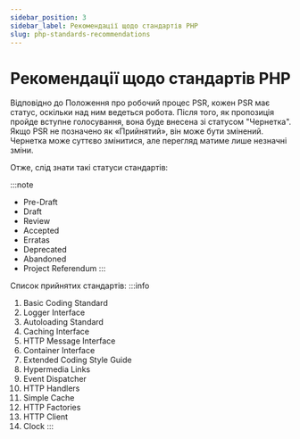 ```yaml
---
sidebar_position: 3
sidebar_label: Рекомендації щодо стандартів PHP
slug: php-standards-recommendations
---
```


# Рекомендації щодо стандартів PHP

Відповідно до Положення про робочий процес PSR, кожен PSR має статус, оскільки над ним ведеться робота.
Після того, як пропозиція пройде вступне голосування, вона буде внесена зі статусом "Чернетка".
Якщо PSR не позначено як «Прийнятий», він може бути змінений. Чернетка може суттєво змінитися,
але перегляд матиме лише незначні зміни.

Отже, слід знати такі статуси стандартів:

:::note
* Pre-Draft
* Draft
* Review
* Accepted
* Erratas
* Deprecated
* Abandoned
* Project Referendum
:::

Список прийнятих стандартів:
:::info
1. Basic Coding Standard
3. Logger Interface
4. Autoloading Standard
6. Caching Interface
7. HTTP Message Interface
11. Container Interface
12. Extended Coding Style Guide
13. Hypermedia Links
14. Event Dispatcher
15. HTTP Handlers
16. Simple Cache
17. HTTP Factories
18. HTTP Client
20. Clock
:::